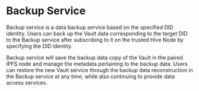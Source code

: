 # Backup Service

Backup service is a data backup service based on the specified DID identity. Users can back up the Vault data corresponding to the target DID to the Backup service after subscribing to it on the trusted Hive Node by specifying the DID identity.

Backup service will save the backup data copy of the Vault in the paired IPFS node and manage the metadata pertaining to the backup data. Users can restore the new Vault service through the backup data reconstruction in the Backup service at any time, while also continuing to provide data access services.
